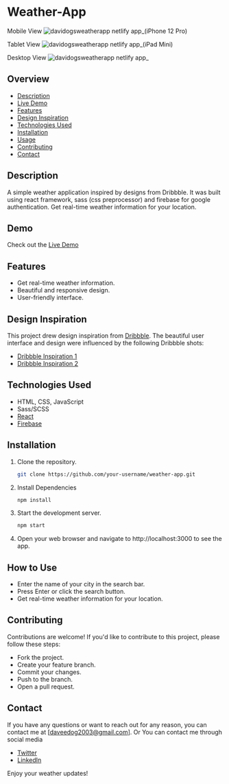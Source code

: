 # Weather-App

Mobile View
![davidogsweatherapp netlify app_(iPhone 12 Pro)](https://github.com/DavidOG03/Weather-App/assets/107545464/6c0a44a1-4327-4639-9b94-dfdf51b48e91)

Tablet View
![davidogsweatherapp netlify app_(iPad Mini)](https://github.com/DavidOG03/Weather-App/assets/107545464/d0a8d357-52f8-425c-8366-279960a44af7)

Desktop View
![davidogsweatherapp netlify app_](https://github.com/DavidOG03/Weather-App/assets/107545464/bfd29a5e-336d-4290-818f-8991194b7f9c)

## Overview
- [Description](#description)
- [Live Demo](#demo)
- [Features](#features)
- [Design Inspiration](#design-inspiration)
- [Technologies Used](#technologies-used)
- [Installation](#installation)
- [Usage](#how-to-use)
- [Contributing](#contributing)
- [Contact](#contact)


## Description

A simple weather application inspired by designs from Dribbble. It was built using react framework, sass (css preprocessor) and firebase for google authentication. Get real-time weather information for your location.

## Demo

Check out the [Live Demo](https://davidogsweatherapp.netlify.app/)

## Features

- Get real-time weather information.
- Beautiful and responsive design.
- User-friendly interface.

## Design Inspiration

This project drew design inspiration from [Dribbble](https://dribbble.com). The beautiful user interface and design were influenced by the following Dribbble shots:
- [Dribbble Inspiration 1](https://cdn.dribbble.com/userupload/7380447/file/original-c15d086a45da53baf1aa244a8e780c8c.jpg?resize=1024x768)
- [Dribbble Inspiration 2](https://cdn.dribbble.com/users/211582/screenshots/3327313/media/1eea2f1727d6db15ff9bf2117deb088d.jpg?resize=768x576&vertical=center)

## Technologies Used

- HTML, CSS, JavaScript
- Sass/SCSS
- [React](https://reactjs.org)
- [Firebase](https://firebase.google.com)

## Installation

1. Clone the repository.
   ```bash
   git clone https://github.com/your-username/weather-app.git

2. Install Dependencies
   ```bash
   npm install

3. Start the development server.
   ```bash
   npm start

4. Open your web browser and navigate to http://localhost:3000 to see the app.

## How to Use
- Enter the name of your city in the search bar.
- Press Enter or click the search button.
- Get real-time weather information for your location.

## Contributing
Contributions are welcome! If you'd like to contribute to this project, please follow these steps:

- Fork the project.
- Create your feature branch.
- Commit your changes.
- Push to the branch.
- Open a pull request.
  
## Contact
If you have any questions or want to reach out for any reason, you can contact me at [daveedog2003@gmail.com].
Or 
You can contact me through social media
- [Twitter](https://www.twitter.com/Deiveed0)
- [LinkedIn](https://www.linkedin.com/david-ogungbemi-7455551b5)

Enjoy your weather updates!



